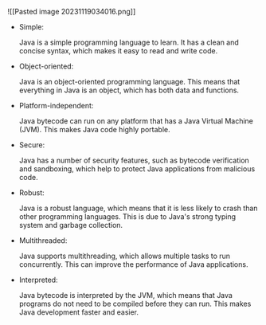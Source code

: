 ![[Pasted image 20231119034016.png]]

- Simple:
    
    Java is a simple programming language to learn. It has a clean and concise syntax, which makes it easy to read and write code.
    
- Object-oriented:
    
    Java is an object-oriented programming language. This means that everything in Java is an object, which has both data and functions.
    
- Platform-independent:
    
    Java bytecode can run on any platform that has a Java Virtual Machine (JVM). This makes Java code highly portable.
    
- Secure:
    
    Java has a number of security features, such as bytecode verification and sandboxing, which help to protect Java applications from malicious code.
    
- Robust:
    
    Java is a robust language, which means that it is less likely to crash than other programming languages. This is due to Java's strong typing system and garbage collection.
    
- Multithreaded:
    
    Java supports multithreading, which allows multiple tasks to run concurrently. This can improve the performance of Java applications.
    
- Interpreted:
    
    Java bytecode is interpreted by the JVM, which means that Java programs do not need to be compiled before they can run. This makes Java development faster and easier.